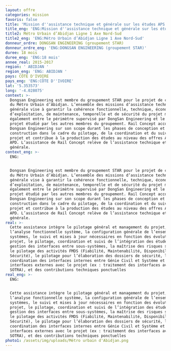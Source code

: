 ```yaml
---
layout: offre
categories: mission
favoris: false
title: 'Mission d''assistance technique et générale sur les études APS et APD '
title_eng: 'ENG:Mission d''assistance technique et générale sur les études APS et APD '
title2: Métro Urbain d’Abidjan Ligne 1 Axe Nord-Sud
title2_eng: 'ENG:Métro Urbain d’Abidjan Ligne 1 Axe Nord-Sud'
donneur_ordre: DONGSAN ENGINEERING (groupement STAR)
donneur_ordre_eng: 'ENG:DONGSAN ENGINEERING (groupement STAR)'
duree: 18 mois
duree_eng: 'ENG:18 mois'
annee_real: 2015-2017
region: ' ABIDJAN '
region_eng: 'ENG: ABIDJAN '
pays: CÔTE D'IVOIRE
pays_eng: 'ENG:CÔTE D''IVOIRE'
lat: '5.353573'
long: '-4.028075'
context: >-
  Dongsan Engineering est membre du groupement STAR pour le projet de concession
  du Métro Urbain d’Abidjan. L’ensemble des missions d’assistance technique
  générale vise à garantir la cohérence fonctionnelle, technique, économique,
  d’exploitation, de maintenance, temporelle et de sécurité du projet mais
  également entre le périmètre supervisé par DongSan Engineering et le reste du
  projet étudié par les autres membres du groupement. Rail Concept accompagne
  Dongsan Engineering sur son scope durant les phases de conception et de
  construction dans le cadre du pilotage, de la coordination et du suivi du
  projet et contribue à la production des études au niveau des offres APS et
  APD. L’assistance de Rail Concept relève de l’assistance technique et
  générale.
context_eng: >-
  ENG:


  Dongsan Engineering est membre du groupement STAR pour le projet de concession
  du Métro Urbain d’Abidjan. L’ensemble des missions d’assistance technique
  générale vise à garantir la cohérence fonctionnelle, technique, économique,
  d’exploitation, de maintenance, temporelle et de sécurité du projet mais
  également entre le périmètre supervisé par DongSan Engineering et le reste du
  projet étudié par les autres membres du groupement. Rail Concept accompagne
  Dongsan Engineering sur son scope durant les phases de conception et de
  construction dans le cadre du pilotage, de la coordination et du suivi du
  projet et contribue à la production des études au niveau des offres APS et
  APD. L’assistance de Rail Concept relève de l’assistance technique et
  générale.
real: >-
  Cette assistance intègre le pilotage général et management du projet,
  l’analyse fonctionnelle système, la configuration générale de l’ensemble des
  systèmes, le suivi et mises à jour nécessaires en fonction des évolutions du
  projet, le pilotage, coordination et suivi de l’intégration des études et
  gestion des interfaces entre sous-systèmes, la maîtrise des risques système,
  le pilotage des activités FMDS (Fiabilité, Maintenabilité, Disponibilité,
  Sécurité), le pilotage pour l’élaboration des dossiers de sécurité, la
  coordination des interfaces internes entre Génie Civil et Système et des
  interfaces externes avec le projet (ex : traitement des interfaces avec la
  SOTRA), et des contributions techniques ponctuelles
real_eng: >-
  ENG:


  Cette assistance intègre le pilotage général et management du projet,
  l’analyse fonctionnelle système, la configuration générale de l’ensemble des
  systèmes, le suivi et mises à jour nécessaires en fonction des évolutions du
  projet, le pilotage, coordination et suivi de l’intégration des études et
  gestion des interfaces entre sous-systèmes, la maîtrise des risques système,
  le pilotage des activités FMDS (Fiabilité, Maintenabilité, Disponibilité,
  Sécurité), le pilotage pour l’élaboration des dossiers de sécurité, la
  coordination des interfaces internes entre Génie Civil et Système et des
  interfaces externes avec le projet (ex : traitement des interfaces avec la
  SOTRA), et des contributions techniques ponctuelles
photo1: /assets/img/uploads/Métro urbain d'Abidjan.png
---
```



